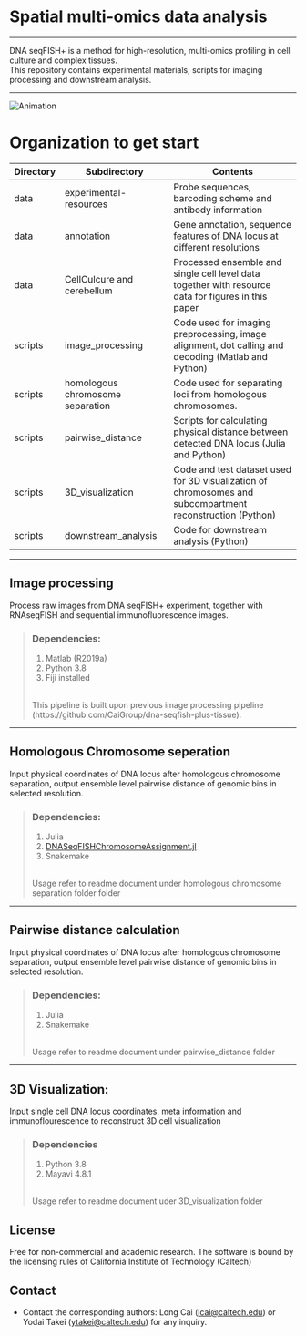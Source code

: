 # Spatial multi-omics data analysis
***
DNA seqFISH+ is a method for high-resolution, multi-omics profiling in cell culture and complex tissues.
<br>
This repository contains experimental materials, scripts for imaging processing and downstream analysis.
***
![Animation](https://github.com/CaiGroup/dna-seqfish-plus-multi-omics/blob/9a77bbcf752f0959a2ddbae592427fdc357df53e/Icon/H4K20me3_animation.gif)

# Organization to get start
| Directory | Subdirectory               | Contents                                                                                                  |
|-----------|----------------------------|-----------------------------------------------------------------------------------------------------------|
| data      | experimental-resources     | Probe sequences, barcoding scheme and antibody information                                                |
| data      | annotation                 | Gene annotation, sequence features of DNA locus at different resolutions                                  |
| data      | CellCulcure and cerebellum | Processed ensemble and single cell level data together with resource data for figures in this paper       |
| scripts   | image_processing           | Code used for imaging preprocessing, image alignment, dot calling and decoding (Matlab and Python)        |
| scripts   | homologous chromosome separation| Code used for separating loci from homologous chromosomes.                                            |
| scripts   | pairwise_distance          | Scripts for calculating physical distance between detected DNA locus (Julia and Python)                   |
| scripts   | 3D_visualization           | Code and test dataset used for 3D visualization of chromosomes and subcompartment reconstruction (Python) |
| scripts   | downstream_analysis        | Code for downstream analysis (Python)                                                                     |

***
## Image processing
Process raw images from DNA seqFISH+ experiment, together with RNAseqFISH and sequential immunofluorescence images.
> ### Dependencies:
> 1. Matlab (R2019a)
> 2. Python 3.8
> 3. Fiji installed
> <br>
> This pipeline is built upon previous image processing pipeline (https://github.com/CaiGroup/dna-seqfish-plus-tissue).

***
## Homologous Chromosome seperation
Input physical coordinates of DNA locus after homologous chromosome separation, output ensemble level pairwise distance of genomic bins in selected resolution.
> ### Dependencies:
> 1. Julia
> 2. [DNASeqFISHChromosomeAssignment.jl](https://github.com/CaiGroup/DNASeqFISHChromosomeAssignment.jl)
> 3. Snakemake
> <br>
>Usage refer to readme document under homologous chromosome separation folder folder

***
## Pairwise distance calculation
Input physical coordinates of DNA locus after homologous chromosome separation, output ensemble level pairwise distance of genomic bins in selected resolution.
> ### Dependencies:
> 1. Julia
> 2. Snakemake
> <br>
>Usage refer to readme document under pairwise_distance folder

***
## 3D Visualization:
Input single cell DNA locus coordinates, meta information and immunoflourescence to reconstruct 3D cell visualization
> ### Dependencies
> 1. Python 3.8
> 2. Mayavi 4.8.1
><br>
>Usage refer to readme document uder 3D_visualization folder

## License
Free for non-commercial and academic research. The software is bound by the licensing rules of California Institute of Technology (Caltech)

## Contact
* Contact the corresponding authors: Long Cai (lcai@caltech.edu) or Yodai Takei (ytakei@caltech.edu) for any inquiry.

